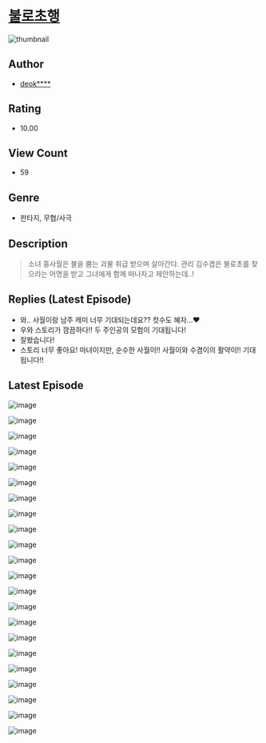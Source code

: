 # [불로초행](https://comic.naver.com/challenge/list?titleId=810967)
![thumbnail](https://image-comic.pstatic.net/user_contents_data/challenge_comic/2023/05/25/356371/upload_3558517939024246073_480x623.jpeg)

## Author
- [deok****](https://comic.naver.com/artistTitle?id=356371)

## Rating
- 10.00

## View Count
- 59

## Genre
- 판타지, 무협/사극

## Description
> 소녀 홍사월은 불을 뿜는 괴물 취급 받으며 살아간다. 관리 김수겸은 불로초를 찾으라는 어명을 받고 그녀에게 함께 떠나자고 제안하는데..!

## Replies (Latest Episode)
- 와.. 사월이랑 남주 캐미 너무 기대되는데요?? 컷수도 혜자...♥️
- 우와 스토리가 깜끔하다!! 두 주인공의 모험이 기대됩니다!
- 잘봤습니다!
- 스토리 너무 좋아요! 마녀이지만, 순수한 사월이!! 사월이와 수겸이의 활약이!! 기대됩니다!!

## Latest Episode
![image](https://image-comic.pstatic.net/user_contents_data/challenge_comic/2023/05/25/356371/upload_7149008541447697206.jpeg)

![image](https://image-comic.pstatic.net/user_contents_data/challenge_comic/2023/05/25/356371/upload_7234019259509323065.jpeg)

![image](https://image-comic.pstatic.net/user_contents_data/challenge_comic/2023/05/25/356371/upload_7377569323503137378.jpeg)

![image](https://image-comic.pstatic.net/user_contents_data/challenge_comic/2023/05/25/356371/upload_4049691764757444708.jpeg)

![image](https://image-comic.pstatic.net/user_contents_data/challenge_comic/2023/05/25/356371/upload_3904963070785500472.jpeg)

![image](https://image-comic.pstatic.net/user_contents_data/challenge_comic/2023/05/25/356371/upload_3763151338115326819.jpeg)

![image](https://image-comic.pstatic.net/user_contents_data/challenge_comic/2023/05/25/356371/upload_3990812900735660643.jpeg)

![image](https://image-comic.pstatic.net/user_contents_data/challenge_comic/2023/05/25/356371/upload_3545287515607295587.jpeg)

![image](https://image-comic.pstatic.net/user_contents_data/challenge_comic/2023/05/25/356371/upload_7003204490710169702.jpeg)

![image](https://image-comic.pstatic.net/user_contents_data/challenge_comic/2023/05/25/356371/upload_3689963656557637689.jpeg)

![image](https://image-comic.pstatic.net/user_contents_data/challenge_comic/2023/05/25/356371/upload_4063149989783888944.jpeg)

![image](https://image-comic.pstatic.net/user_contents_data/challenge_comic/2023/05/25/356371/upload_3630855912852895074.jpeg)

![image](https://image-comic.pstatic.net/user_contents_data/challenge_comic/2023/05/25/356371/upload_3978476413876580658.jpeg)

![image](https://image-comic.pstatic.net/user_contents_data/challenge_comic/2023/05/25/356371/upload_3617016356540867889.jpeg)

![image](https://image-comic.pstatic.net/user_contents_data/challenge_comic/2023/05/25/356371/upload_7017225273975584353.jpeg)

![image](https://image-comic.pstatic.net/user_contents_data/challenge_comic/2023/05/25/356371/upload_7234528341211166005.jpeg)

![image](https://image-comic.pstatic.net/user_contents_data/challenge_comic/2023/05/25/356371/upload_7305462230788880696.jpeg)

![image](https://image-comic.pstatic.net/user_contents_data/challenge_comic/2023/05/25/356371/upload_3546977460731066722.jpeg)

![image](https://image-comic.pstatic.net/user_contents_data/challenge_comic/2023/05/25/356371/upload_7377514352283629875.jpeg)

![image](https://image-comic.pstatic.net/user_contents_data/challenge_comic/2023/05/25/356371/upload_4063146686202065761.jpeg)

![image](https://image-comic.pstatic.net/user_contents_data/challenge_comic/2023/05/25/356371/upload_3978424925889378147.jpeg)

![image](https://image-comic.pstatic.net/user_contents_data/challenge_comic/2023/05/25/356371/upload_3978702011311928886.jpeg)
